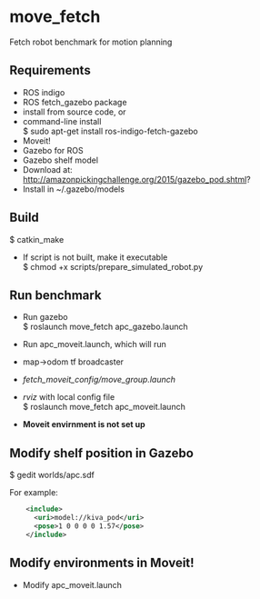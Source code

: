 # move_fetch
Fetch robot benchmark for motion planning

## Requirements
* ROS indigo
* ROS fetch_gazebo package
 * install from source code, or
 * command-line install  
   $ sudo apt-get install ros-indigo-fetch-gazebo
* Moveit!
* Gazebo for ROS
* Gazebo shelf model
 * Download at: http://amazonpickingchallenge.org/2015/gazebo_pod.shtml?
 * Install in ~/.gazebo/models

## Build
$ catkin_make
* If script is not built, make it executable  
  $ chmod +x scripts/prepare_simulated_robot.py

## Run benchmark
* Run gazebo  
  $ roslaunch move_fetch apc_gazebo.launch

* Run apc_moveit.launch, which will run
 * map->odom tf broadcaster
 * *fetch_moveit_config/move_group.launch*
 * *rviz* with local config file  
   $ roslaunch move_fetch apc_moveit.launch
 * **Moveit envirnment is not set up**

## Modify shelf position in Gazebo
$ gedit worlds/apc.sdf

For example:
```xml
    <include>
      <uri>model://kiva_pod</uri>
      <pose>1 0 0 0 0 1.57</pose>
    </include>
```

## Modify environments in Moveit!
* Modify apc_moveit.launch
